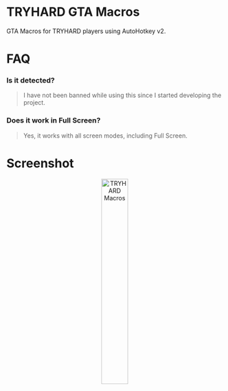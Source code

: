 # TRYHARD GTA Macros

GTA Macros for TRYHARD players using AutoHotkey v2.

# FAQ

### Is it detected?

> I have not been banned while using this since I started developing the project.

### Does it work in Full Screen?

> Yes, it works with all screen modes, including Full Screen.

# Screenshot

<div align="center">
  <img src="https://github.com/user-attachments/assets/4b56c046-faf9-4d5a-87b0-dfd61dd17bcb" alt="TRYHARD Macros" style="width: 35%;">
</div>
